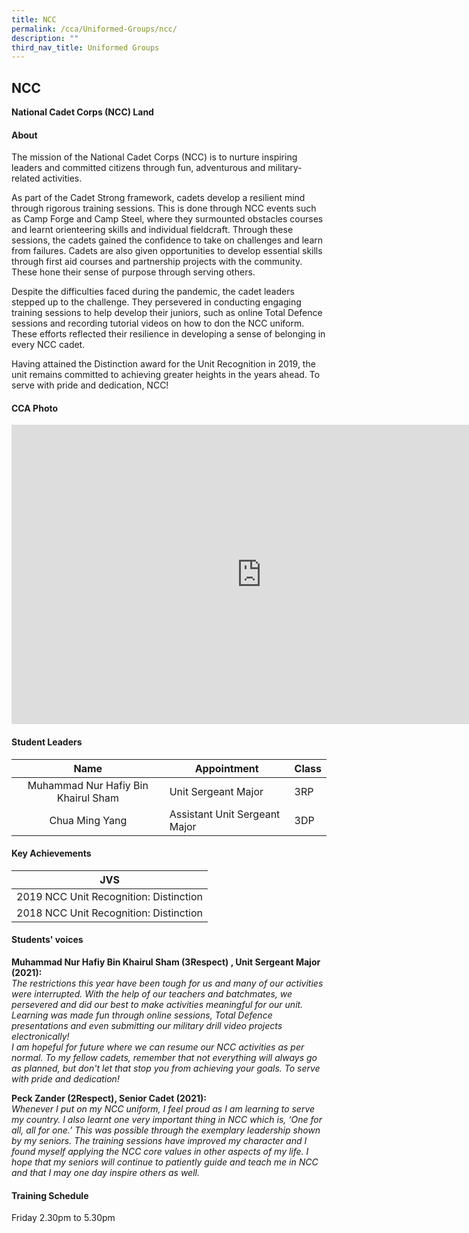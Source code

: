 ```yaml
---
title: NCC
permalink: /cca/Uniformed-Groups/ncc/
description: ""
third_nav_title: Uniformed Groups
---
```

## NCC

**National Cadet Corps (NCC) Land**  

#### About
The mission of the National Cadet Corps (NCC) is to nurture inspiring leaders and committed citizens through fun, adventurous and military-related activities.  
  
As part of the Cadet Strong framework, cadets develop a resilient mind through rigorous training sessions. This is done through NCC events such as Camp Forge and Camp Steel, where they surmounted obstacles courses and learnt orienteering skills and individual fieldcraft. Through these sessions, the cadets gained the confidence to take on challenges and learn from failures. Cadets are also given opportunities to develop essential skills through first aid courses and partnership projects with the community. These hone their sense of purpose through serving others.  
  
Despite the difficulties faced during the pandemic, the cadet leaders stepped up to the challenge. They persevered in conducting engaging training sessions to help develop their juniors, such as online Total Defence sessions and recording tutorial videos on how to don the NCC uniform. These efforts reflected their resilience in developing a sense of belonging in every NCC cadet.  
  
Having attained the Distinction award for the Unit Recognition in 2019, the unit remains committed to achieving greater heights in the years ahead. To serve with pride and dedication, NCC!

#### CCA Photo
<iframe src="https://docs.google.com/presentation/d/e/2PACX-1vRgF5_kcueeVU_M-xWfmt0z3nyLF41vSOR8V570L9r9ipKxIwrCLse_jExIcbosEJwhAeuGgVMMYth3/embed?start=true&loop=true&delayms=5000" frameborder="0" width="800" height="479" allowfullscreen="true" mozallowfullscreen="true" webkitallowfullscreen="true"></iframe>

#### Student Leaders

| Name | Appointment | Class |
|:---:|---|---|
| Muhammad Nur Hafiy Bin Khairul Sham | Unit Sergeant Major | 3RP |
| Chua Ming Yang | Assistant Unit Sergeant Major | 3DP |


#### Key Achievements

| JVS |
|:---:|
| 2019 NCC Unit Recognition: Distinction |
| 2018 NCC Unit Recognition: Distinction |

#### Students' voices
**Muhammad Nur Hafiy Bin Khairul Sham (3Respect) , Unit Sergeant Major (2021):**<br>
_The restrictions this year have been tough for us and many of our activities were interrupted. With the help of our teachers and batchmates, we persevered and did our best to make activities meaningful for our unit. Learning was made fun through online sessions, Total Defence presentations and even submitting our military drill video projects electronically!_<br>
_I am hopeful for future where we can resume our NCC activities as per normal. To my fellow cadets, remember that not everything will always go as planned, but don't let that stop you from achieving your goals. To serve with pride and dedication!_

**Peck Zander (2Respect), Senior Cadet (2021):**<br>
_Whenever I put on my NCC uniform, I feel proud as I am learning to serve my country. I also learnt one very important thing in NCC which is, ‘One for all, all for one.’ This was possible through the exemplary leadership shown by my seniors. The training sessions have improved my character and I found myself applying the NCC core values in other aspects of my life. I hope that my seniors will continue to patiently guide and teach me in NCC and that I may one day inspire others as well._

#### Training Schedule
Friday 2.30pm to 5.30pm
